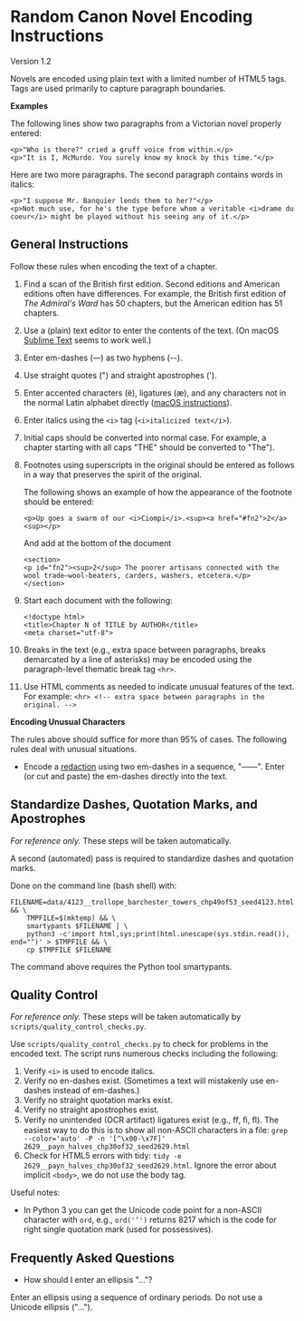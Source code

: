Random Canon Novel Encoding Instructions
========================================

Version 1.2

Novels are encoded using plain text with a limited number of HTML5 tags. Tags are used primarily to capture paragraph boundaries.

**Examples**

The following lines show two paragraphs from a Victorian novel properly entered:

```
<p>"Who is there?" cried a gruff voice from within.</p>
<p>"It is I, McMurdo. You surely know my knock by this time."</p>
```

Here are two more paragraphs. The second paragraph contains words in italics:

```
<p>"I suppose Mr. Banquier lends them to her?"</p>
<p>Not much use, for he's the type before whom a veritable <i>drame du coeur</i> might be played without his seeing any of it.</p>
```

## General Instructions

Follow these rules when encoding the text of a chapter.

1.	Find a scan of the British first edition. Second editions and American editions often have differences. For example, the British first edition of *The Admiral's Ward* has 50 chapters, but the American edition has 51 chapters.
1.	Use a (plain) text editor to enter the contents of the text. (On macOS [Sublime Text](https://www.sublimetext.com/) seems to work well.)
1.	Enter em-dashes (—) as two hyphens (--).
1.	Use straight quotes (") and straight apostrophes (').
1.	Enter accented characters (ë), ligatures (æ), and any characters not in the normal Latin alphabet directly ([macOS instructions](https://support.apple.com/en-us/HT201586)).
1.	Enter italics using the ``<i>`` tag (``<i>italicized text</i>``).
1.	Initial caps should be converted into normal case. For example, a chapter starting with all caps "THE" should be converted to "The").
1.	Footnotes using superscripts in the original should be entered as follows in a way that preserves the spirit of the original.

    The following shows an example of how the appearance of the footnote should be entered:

    ```
    <p>Up goes a swarm of our <i>Ciompi</i>.<sup><a href="#fn2">2</a><sup></p>
    ```

    And add at the bottom of the document

    ```
    <section>
    <p id="fn2"><sup>2</sup> The poorer artisans connected with the wool trade—wool-beaters, carders, washers, etcetera.</p>
    </section>
    ```
1.	Start each document with the following:
    ```
    <!doctype html>
    <title>Chapter N of TITLE by AUTHOR</title>
    <meta charset="utf-8">
    ```
1.	Breaks in the text (e.g., extra space between paragraphs, breaks demarcated by a line of asterisks) may be encoded using the paragraph-level thematic break tag ``<hr>``.
1.	Use HTML comments as needed to indicate unusual features of the text. For example: ``<hr> <!-- extra space between paragraphs in the original. -->``


**Encoding Unusual Characters**

The rules above should suffice for more than 95% of cases. The following rules deal with unusual situations.

- Encode a [redaction](https://en.wikipedia.org/wiki/Fillet_(redaction)) using two em-dashes in a sequence, "—―". Enter (or cut and paste) the em-dashes directly into the text.


## Standardize Dashes, Quotation Marks, and Apostrophes

*For reference only.* These steps will be taken automatically.

A second (automated) pass is required to standardize dashes and quotation marks.

Done on the command line (bash shell) with:

```
FILENAME=data/4123__trollope_barchester_towers_chp49of53_seed4123.html && \
    TMPFILE=$(mktemp) && \
    smartypants $FILENAME | \
    python3 -c'import html,sys;print(html.unescape(sys.stdin.read()), end="")' > $TMPFILE && \
    cp $TMPFILE $FILENAME
```

The command above requires the Python tool smartypants.

## Quality Control

*For reference only.* These steps will be taken automatically by ``scripts/quality_control_checks.py``.

Use ``scripts/quality_control_checks.py`` to check for problems in the encoded text. The script runs numerous checks including the following:

1. Verify ``<i>`` is used to encode italics.
1. Verify no en-dashes exist. (Sometimes a text will mistakenly use en-dashes instead of em-dashes.)
1. Verify no straight quotation marks exist.
1. Verify no straight apostrophes exist.
1. Verify no unintended (OCR artifact) ligatures exist (e.g., ﬀ, ﬁ, ﬂ). The easiest way to do this is to show all non-ASCII characters in a file: ``grep --color='auto' -P -n '[^\x00-\x7F]' 2629__payn_halves_chp30of32_seed2629.html``
1. Check for HTML5 errors with tidy: ``tidy -e 2629__payn_halves_chp30of32_seed2629.html``. Ignore the error about implicit ``<body>``, we do not use the body tag.

Useful notes:

- In Python 3 you can get the Unicode code point for a non-ASCII character with ``ord``, e.g., ``ord('’')`` returns 8217 which is the code for right single quotation mark (used for possessives).


## Frequently Asked Questions

- How should I enter an ellipsis "..."?

Enter an ellipsis using a sequence of ordinary periods. Do not use a Unicode ellipsis ("…").
